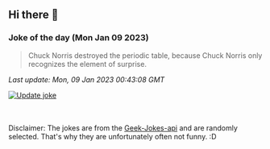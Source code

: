 ## Hi there 👋

### Joke of the day (Mon Jan 09 2023)
<!-- joke -->
>Chuck Norris destroyed the periodic table, because Chuck Norris only recognizes the element of surprise.
<!-- /joke -->

*Last update: Mon, 09 Jan 2023 00:43:08 GMT*

[![Update joke](https://github.com/nclskfm/nclskfm/actions/workflows/joke.yml/badge.svg)](https://github.com/nclskfm/nclskfm/actions/workflows/joke.yml)

<br><br>
Disclaimer: The jokes are from the [Geek-Jokes-api](https://github.com/sameerkumar18/geek-joke-api) and are randomly selected. That's why they are unfortunately often not funny. :D
